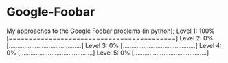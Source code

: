 # Google-Foobar
My approaches to the Google Foobar problems (in python);
Level 1: 100% [==========================================]
Level 2:   0% [..........................................]
Level 3:   0% [..........................................]
Level 4:   0% [..........................................]
Level 5:   0% [..........................................]
